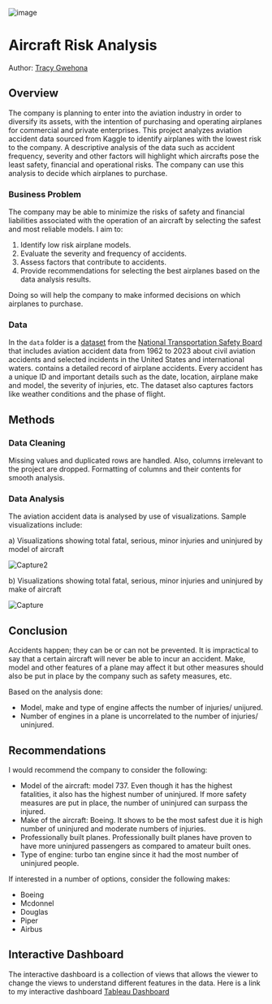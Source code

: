 ![image](https://github.com/user-attachments/assets/53fedee9-4f05-4963-b415-7b943f1e7ae0)

# Aircraft Risk Analysis 

Author: [Tracy Gwehona](tracy.gwehona@student.moringaschool.com)

## Overview

The company is planning to enter into the aviation industry in order to diversify its assets, with the intention of purchasing and operating airplanes for commercial and private enterprises. This project analyzes aviation accident data sourced from Kaggle to identify airplanes with the lowest risk to the company.
A descriptive analysis of the data such as accident frequency, severity and other factors will highlight which aircrafts pose the least safety, financial and operational risks.
The company can use this analysis to decide which airplanes to purchase.

### Business Problem

The company may be able to minimize the risks of safety and financial liabilities associated with the operation of an aircraft by selecting the safest and most reliable models.
I aim to:
1. Identify low risk airplane models.
2. Evaluate the severity and frequency of accidents.
3. Assess factors that contribute to accidents.
4. Provide recommendations for selecting the best airplanes based on the data analysis results.

Doing so will help the company to make informed decisions on which airplanes to purchase.

### Data

In the `data` folder is a [dataset](https://www.kaggle.com/datasets/khsamaha/aviation-accident-database-synopses) from the [National Transportation Safety Board](https://www.ntsb.gov/Pages/home.aspx) that includes aviation accident data from 1962 to 2023 about civil aviation accidents and selected incidents in the United States and international waters.  contains a detailed record of airplane accidents. Every accident has a unique ID and important details such as the date, location, airplane make and model, the severity of injuries, etc. The dataset also captures factors like weather conditions and the phase of flight.

## Methods
### Data Cleaning
Missing values and duplicated rows are handled. Also, columns irrelevant to the project are dropped. Formatting of columns and their contents for smooth analysis.

### Data Analysis
The aviation accident data is analysed by use of visualizations.
Sample visualizations include:

 a) Visualizations showing total fatal, serious, minor injuries and uninjured by model of aircraft
 
![Capture2](https://github.com/user-attachments/assets/796d80d5-fab5-4718-bad6-03cc6d3569b2)

 b) Visualizations showing total fatal, serious, minor injuries and uninjured by make of aircraft
 
![Capture](https://github.com/user-attachments/assets/7d46c77b-39b8-4e57-b5f9-95ae30c1f547)

## Conclusion

Accidents happen; they can be or can not be prevented. It is impractical to say that a certain aircraft will never be able to incur an accident. Make, model and other features of a plane may affect it but other measures should also be put in place by the company such as safety measures, etc.

Based on the analysis done:
- Model, make and type of engine affects the number of injuries/ unijured. 
- Number of engines in a plane is uncorrelated to the number of injuries/ uninjured.

## Recommendations

I would recommend the company to consider the following:
- Model of the aircraft: model 737. Even though it has the highest fatalities, it also has the highest number of uninjured. If more safety measures are put in place, the number of uninjured can surpass the injured.
- Make of the aircraft: Boeing. It shows to be the most safest due it is high number of uninjured and moderate numbers of injuries.
- Professionally built planes. Professionally built planes have proven to have more uninjured passengers as compared to amateur built ones.
- Type of engine: turbo tan engine since it had the most number of uninjured people.

If interested in a number of options, consider the following makes:
- Boeing 
- Mcdonnel 
- Douglas
- Piper
- Airbus

## Interactive Dashboard

The interactive dashboard is a collection of views that allows the viewer to change the views to understand different features in the data. Here is a link to my interactive dashboard [Tableau Dashboard](https://public.tableau.com/app/profile/tracy.gwehona/viz/AviationAccidentsNTSB1948-2022/AviationInjuriesDashboard)
